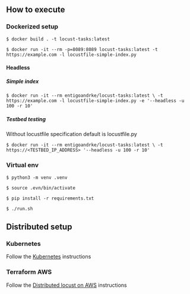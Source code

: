 ## How to execute

### Dockerized setup
`$ docker build . -t locust-tasks:latest`

`$ docker run -it --rm -p=8089:8089 locust-tasks:latest -t https://example.com -l locustfile-simple-index.py`

#### Headless 

##### Simple index

`$ docker run -it --rm entigoandrke/locust-tasks:latest \
  -t https://example.com -l locustfile-simple-index.py -e '--headless -u 100 -r 10'`


##### Testbed testing
Without locustfile specification default is locustfile.py

`$ docker run -it --rm entigoandrke/locust-tasks:latest \
  -t https://<TESTBED_IP_ADDRESS> '--headless -u 100 -r 10'`


### Virtual env

`$ python3 -m venv .venv`

`$ source .evn/bin/activate`

`$ pip install -r requirements.txt`

`$ ./run.sh`

## Distributed setup

### Kubernetes

Follow the [Kubernetes](./kubernetes) instructions


### Terraform AWS


Follow the [Distributed locust on AWS](./distributed_locust_on_aws) instructions
